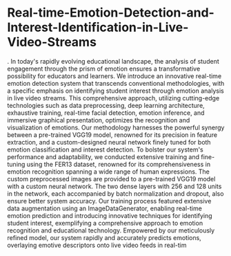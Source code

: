 # Real-time-Emotion-Detection-and-Interest-Identification-in-Live-Video-Streams

. In today's rapidly evolving educational landscape, the analysis of student engagement through the prism of emotion ensures a transformative possibility for educators and learners. We introduce an innovative real-time
emotion detection system that transcends conventional methodologies, with a
specific emphasis on identifying student interest through emotion analysis in
live video streams. This comprehensive approach, utilizing cutting-edge
technologies such as data preprocessing, deep learning architecture, exhaustive
training, real-time facial detection, emotion inference, and immersive graphical
presentation, optimizes the recognition and visualization of emotions. Our methodology harnesses the powerful synergy between a pre-trained VGG19 model, renowned for its precision in feature extraction, and a custom-designed
neural network finely tuned for both emotion classification and interest
detection. To bolster our system's performance and adaptability, we conducted
extensive training and fine-tuning using the FER13 dataset, renowned for its comprehensiveness in emotion recognition spanning a wide range of human
expressions. The custom preprocessed images are provided to a pre-trained
VGG19 model with a custom neural network. The two dense layers with 256
and 128 units in the network, each accompanied by batch normalization and
dropout, also ensure better system accuracy. Our training process featured
extensive data augmentation using an ImageDataGenerator, enabling real-time
emotion prediction and introducing innovative techniques for identifying
student interest, exemplifying a comprehensive approach to emotion
recognition and educational technology. Empowered by our meticulously
refined model, our system rapidly and accurately predicts emotions, overlaying
emotive descriptors onto live video feeds in real-tim
